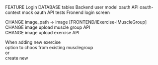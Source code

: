 FEATURE Login
  DATABASE tables
  Backend 
    user model
    oauth API
    oauth-context mock
    oauth API tests
  Fronend login screen

CHANGE image_path -> image [FRONTEND/IExercise-IMuscleGroup] <br />
CHANGE image upload muscle group API <br />
CHANGE image upload exercise API <br />

When adding new exercise <br />
  option to choos from existing musclegroup  <br />
    or  <br />
  create new <br />